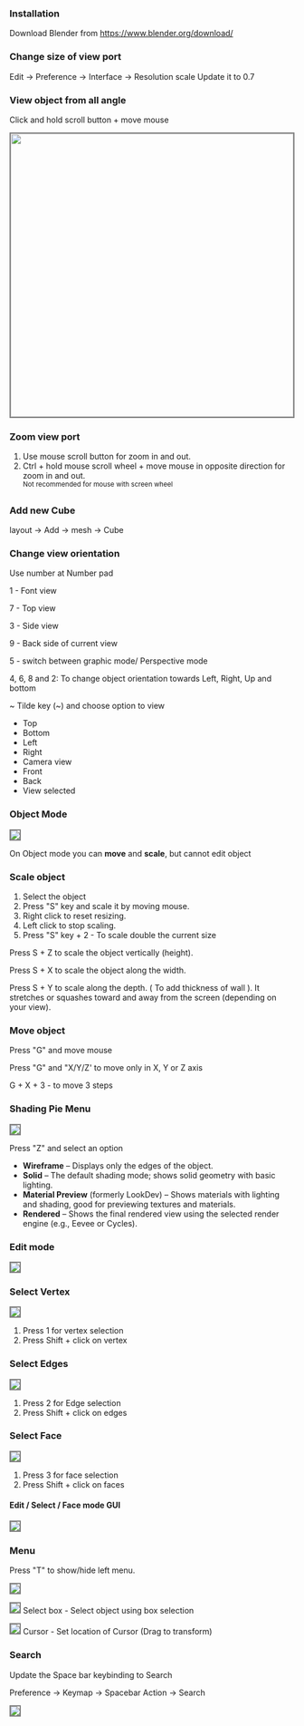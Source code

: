 
### Installation
Download Blender from https://www.blender.org/download/

### Change size of view port
Edit -> Preference -> Interface -> Resolution scale
Update it to 0.7

### View object from all angle

Click and hold scroll button + move mouse

<img height=500 src="img/01-scroll.png" style="border: 2px gray solid">

### Zoom view port

1. Use mouse scroll button for zoom in and out.
2. Ctrl + hold mouse scroll wheel + move mouse in opposite direction for zoom in and out.<br><sup>Not recommended for mouse with screen wheel</sup> 

### Add new Cube

layout -> Add -> mesh -> Cube

### Change view orientation

Use number at Number pad

1 - Font view

7 - Top view

3 - Side view

9 - Back side of current view

5 - switch between graphic mode/ Perspective mode
 
4, 6, 8 and 2: To change object orientation towards Left, Right, Up and bottom

~  Tilde key (~) and choose option to view 
- Top
- Bottom
- Left
- Right
- Camera view
- Front
- Back
- View selected


### Object Mode

 <img src="img/Object-mode.png" style="border: 2px gray solid">
 
On Object mode you can **move** and **scale**, but cannot edit object

### Scale object
1. Select the object
2. Press "S" key and scale it by moving mouse.
3. Right click to reset resizing.
4. Left click to stop scaling.
5. Press "S" key + 2 - To scale double the current size


Press S + Z to scale the object vertically (height).

Press S + X to scale the object along the width.

Press S + Y to scale along the depth. ( To add thickness of wall ). 
It stretches or squashes toward and away from the screen (depending on your view).

### Move object

Press "G" and move mouse

Press "G" and "X/Y/Z' to move only in X, Y or Z axis

G + X + 3 - to move 3 steps

### Shading Pie Menu

<img src="img/shading-pie-menu.png" style="border: 2px gray solid">

Press "Z" and select an option

- **Wireframe** – Displays only the edges of the object.
- **Solid** – The default shading mode; shows solid geometry with basic lighting.
- **Material Preview** (formerly LookDev) – Shows materials with lighting and shading, good for previewing textures and materials.
- **Rendered** – Shows the final rendered view using the selected render engine (e.g., Eevee or Cycles).

### Edit mode

<img src="img/edit-mode.png" style="border: 2px gray solid">



### Select Vertex

<img src="img/select-vertex.png" style="border: 2px gray solid">

1. Press 1 for vertex selection
2. Press Shift + click on vertex

### Select Edges

<img src="img/select-edges.png" style="border: 2px gray solid">

1. Press 2 for Edge selection
2. Press Shift + click on edges

### Select Face

<img src="img/select-face.png" style="border: 2px gray solid">

1. Press 3 for face selection
2. Press Shift + click on faces

#### Edit / Select / Face mode GUI

<img src="img/select-face-mode-gui.png" style="border: 2px gray solid">


### Menu

Press "T" to show/hide left menu.

<img src="img/left-menu.png" style="border: 2px gray solid">

<img src="img/select-box-menu.png" style="border: 2px gray solid"> Select box - Select object using box selection

<img src="img/cursor-menu.png" style="border: 2px gray solid"> Cursor - Set location of Cursor (Drag to transform)





### Search

Update the Space bar keybinding to Search

Preference -> Keymap -> Spacebar Action -> Search

<img src="img/spacebar-action.png" style="border: 2px gray solid">


